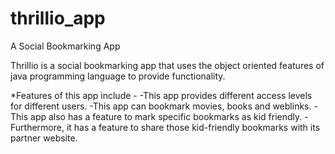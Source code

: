 # thrillio_app
A Social Bookmarking App

  Thrillio is a social bookmarking app that uses the object oriented features of java programming language to provide functionality.
  
  *Features of this app include - 
    -This app provides different access levels for different users.
    -This app can bookmark movies, books and weblinks.
    -This app also has a feature to mark specific bookmarks as kid friendly.
    -Furthermore, it has a feature to share those kid-friendly bookmarks with its partner website.
